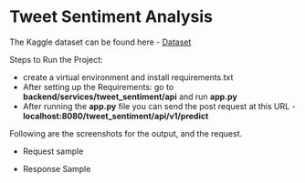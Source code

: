 # Tweet Sentiment Analysis

The Kaggle dataset can be found here - [Dataset](https://www.kaggle.com/c/tweet-sentiment-extraction/data)
 
Steps to Run the Project:
- create a virtual environment and install requirements.txt
- After setting up the Requirements: go to **backend/services/tweet_sentiment/api** and run **app.py**
- After running the **app.py** file you can send the post request at this URL - **localhost:8080/tweet_sentiment/api/v1/predict**

Following are the screenshots for the output, and the request.

- Request sample 

- Response Sample